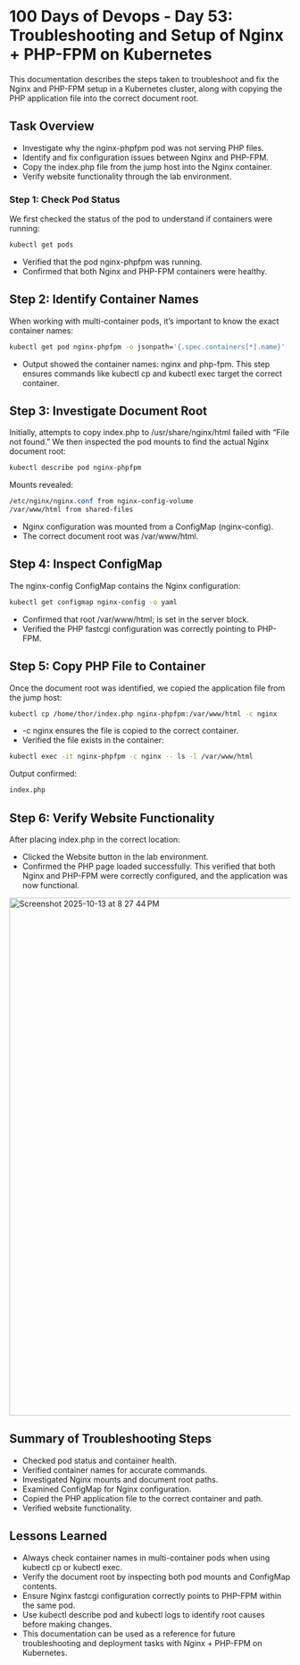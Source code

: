 # 100 Days of Devops - Day 53: Troubleshooting and Setup of Nginx + PHP-FPM on Kubernetes
This documentation describes the steps taken to troubleshoot and fix the Nginx and PHP-FPM setup in a Kubernetes cluster, 
along with copying the PHP application file into the correct document root.

## Task Overview
 - Investigate why the nginx-phpfpm pod was not serving PHP files.
 - Identify and fix configuration issues between Nginx and PHP-FPM.
 - Copy the index.php file from the jump host into the Nginx container.
 - Verify website functionality through the lab environment.

### Step 1: Check Pod Status
We first checked the status of the pod to understand if containers were running:
```bash
kubectl get pods
```
 - Verified that the pod nginx-phpfpm was running.
 - Confirmed that both Nginx and PHP-FPM containers were healthy.

## Step 2: Identify Container Names
When working with multi-container pods, it’s important to know the exact container names:
```bash
kubectl get pod nginx-phpfpm -o jsonpath='{.spec.containers[*].name}'
```
 - Output showed the container names: nginx and php-fpm.
This step ensures commands like kubectl cp and kubectl exec target the correct container.

## Step 3: Investigate Document Root
Initially, attempts to copy index.php to /usr/share/nginx/html failed with “File not found.”
We then inspected the pod mounts to find the actual Nginx document root:
```bash
kubectl describe pod nginx-phpfpm
```
Mounts revealed:
```css
/etc/nginx/nginx.conf from nginx-config-volume
/var/www/html from shared-files
```
 - Nginx configuration was mounted from a ConfigMap (nginx-config).
 - The correct document root was /var/www/html.

## Step 4: Inspect ConfigMap
The nginx-config ConfigMap contains the Nginx configuration:
```bash
kubectl get configmap nginx-config -o yaml
```
 - Confirmed that root /var/www/html; is set in the server block.
 - Verified the PHP fastcgi configuration was correctly pointing to PHP-FPM.

## Step 5: Copy PHP File to Container
Once the document root was identified, we copied the application file from the jump host:
```bash
kubectl cp /home/thor/index.php nginx-phpfpm:/var/www/html -c nginx
```
 - -c nginx ensures the file is copied to the correct container.
 - Verified the file exists in the container:
```bash
kubectl exec -it nginx-phpfpm -c nginx -- ls -l /var/www/html
```
Output confirmed:
```diff
index.php
```
## Step 6: Verify Website Functionality
After placing index.php in the correct location:
 - Clicked the Website button in the lab environment.
 - Confirmed the PHP page loaded successfully.
This verified that both Nginx and PHP-FPM were correctly configured, and the application was now functional.

<img width="1432" height="927" alt="Screenshot 2025-10-13 at 8 27 44 PM" src="https://github.com/user-attachments/assets/66c294db-5e69-475f-98b3-9e10d7390b4f" />

## Summary of Troubleshooting Steps
 - Checked pod status and container health.
 - Verified container names for accurate commands.
 - Investigated Nginx mounts and document root paths.
 - Examined ConfigMap for Nginx configuration.
 - Copied the PHP application file to the correct container and path.
 - Verified website functionality.

## Lessons Learned
 - Always check container names in multi-container pods when using kubectl cp or kubectl exec.
 - Verify the document root by inspecting both pod mounts and ConfigMap contents.
 - Ensure Nginx fastcgi configuration correctly points to PHP-FPM within the same pod.
 - Use kubectl describe pod and kubectl logs to identify root causes before making changes.
 - This documentation can be used as a reference for future troubleshooting and deployment tasks with Nginx + PHP-FPM on Kubernetes.

